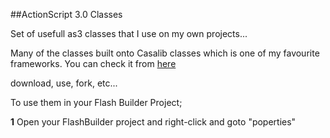 ##ActionScript 3.0 Classes

Set of usefull as3 classes that I use on my own projects...

Many of the classes built onto Casalib classes which is one of my favourite frameworks. You can check it from [here](http://resizesafari.com "a Safari extension")

download, use, fork, etc...


To use them in your Flash Builder Project;

**1** Open your FlashBuilder project and right-click and goto "poperties"

